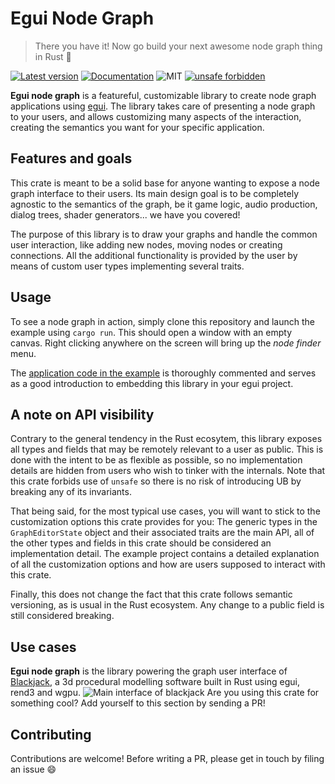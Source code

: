 # Egui Node Graph
> There you have it! Now go build your next awesome node graph thing in Rust 🦀

[![Latest version](https://img.shields.io/crates/v/egui_node_graph.svg)](https://crates.io/crates/egui_node_graph)
[![Documentation](https://docs.rs/egui_node_graph/badge.svg)](https://docs.rs/egui_node_graph)
![MIT](https://img.shields.io/badge/license-MIT-blue.svg)
[![unsafe forbidden](https://img.shields.io/badge/unsafe-forbidden-success.svg)](https://github.com/rust-secure-code/safety-dance/)

**Egui node graph** is a featureful, customizable library to create node graph
applications using [egui](https://github.com/emilk/egui). The library takes care
of presenting a node graph to your users, and allows customizing many aspects of
the interaction, creating the semantics you want for your specific application.

## Features and goals
This crate is meant to be a solid base for anyone wanting to expose a node graph
interface to their users. Its main design goal is to be completely agnostic to
the semantics of the graph, be it game logic, audio production, dialog trees,
shader generators... we have you covered!

The purpose of this library is to draw your graphs and handle the common user
interaction, like adding new nodes, moving nodes or creating connections. All
the additional functionality is provided by the user by means of custom user
types implementing several traits.

## Usage
To see a node graph in action, simply clone this repository and launch the
example using `cargo run`. This should open a window with an empty canvas. Right
clicking anywhere on the screen will bring up the *node finder* menu.

The [application code in the example](https://github.com/setzer22/egui_node_graph/blob/main/egui_node_graph_example/src/app.rs)
is thoroughly commented and serves as a good introduction to embedding this
library in your egui project.

## A note on API visibility
Contrary to the general tendency in the Rust ecosytem, this library exposes all
types and fields that may be remotely relevant to a user as public. This is done
with the intent to be as flexible as possible, so no implementation details are
hidden from users who wish to tinker with the internals. Note that this crate
forbids use of `unsafe` so there is no risk of introducing UB by breaking any of
its invariants.

That being said, for the most typical use cases, you will want to stick to the
customization options this crate provides for you: The generic types in the
`GraphEditorState` object and their associated traits are the main API, all of
the other types and fields in this crate should be considered an implementation
detail. The example project contains a detailed explanation of all the
customization options and how are users supposed to interact with this crate.

Finally, this does not change the fact that this crate follows semantic
versioning, as is usual in the Rust ecosystem. Any change to a public field is
still considered breaking.

## Use cases

**Egui node graph** is the library powering the graph user interface of
[Blackjack](https://github.com/setzer22/blackjack), a 3d procedural modelling
software built in Rust using egui, rend3 and wgpu.
![Main interface of blackjack](https://raw.githubusercontent.com/setzer22/blackjack/main/doc/resources/showcase.png)
Are you using this crate for something cool? Add yourself to this section by sending a PR!

## Contributing 
Contributions are welcome! Before writing a PR, please get in touch by filing an issue 😄